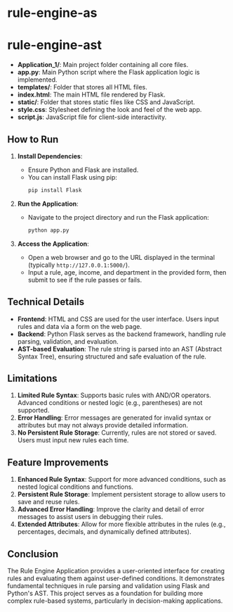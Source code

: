 # rule-engine-as
# rule-engine-ast

- **Application_1/**: Main project folder containing all core files.
- **app.py**: Main Python script where the Flask application logic is implemented.
- **templates/**: Folder that stores all HTML files.
- **index.html**: The main HTML file rendered by Flask.
- **static/**: Folder that stores static files like CSS and JavaScript.
- **style.css**: Stylesheet defining the look and feel of the web app.
- **script.js**: JavaScript file for client-side interactivity.

## How to Run
1. **Install Dependencies**:
   - Ensure Python and Flask are installed.
   - You can install Flask using pip:
     ```bash
     pip install Flask
     ```

2. **Run the Application**:
   - Navigate to the project directory and run the Flask application:
     ```bash
     python app.py
     ```

3. **Access the Application**:
   - Open a web browser and go to the URL displayed in the terminal (typically `http://127.0.0.1:5000/`).
   - Input a rule, age, income, and department in the provided form, then submit to see if the rule passes or fails.

## Technical Details
- **Frontend**: HTML and CSS are used for the user interface. Users input rules and data via a form on the web page.
- **Backend**: Python Flask serves as the backend framework, handling rule parsing, validation, and evaluation.
- **AST-based Evaluation**: The rule string is parsed into an AST (Abstract Syntax Tree), ensuring structured and safe evaluation of the rule.

## Limitations
1. **Limited Rule Syntax**: Supports basic rules with AND/OR operators. Advanced conditions or nested logic (e.g., parentheses) are not supported.
2. **Error Handling**: Error messages are generated for invalid syntax or attributes but may not always provide detailed information.
3. **No Persistent Rule Storage**: Currently, rules are not stored or saved. Users must input new rules each time.

## Feature Improvements
1. **Enhanced Rule Syntax**: Support for more advanced conditions, such as nested logical conditions and functions.
2. **Persistent Rule Storage**: Implement persistent storage to allow users to save and reuse rules.
3. **Advanced Error Handling**: Improve the clarity and detail of error messages to assist users in debugging their rules.
4. **Extended Attributes**: Allow for more flexible attributes in the rules (e.g., percentages, decimals, and dynamically defined attributes).

## Conclusion
The Rule Engine Application provides a user-oriented interface for creating rules and evaluating them against user-defined conditions. It demonstrates fundamental techniques in rule parsing and validation using Flask and Python's AST. This project serves as a foundation for building more complex rule-based systems, particularly in decision-making applications.
